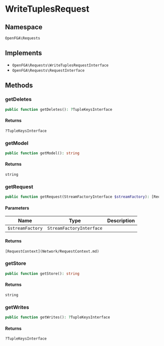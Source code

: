 # WriteTuplesRequest


## Namespace
`OpenFGA\Requests`

## Implements
* `OpenFGA\Requests\WriteTuplesRequestInterface`
* `OpenFGA\Requests\RequestInterface`

## Methods
### getDeletes

```php
public function getDeletes(): ?TupleKeysInterface
```



#### Returns
`?TupleKeysInterface` 

### getModel

```php
public function getModel(): string
```



#### Returns
`string` 

### getRequest

```php
public function getRequest(StreamFactoryInterface $streamFactory): [RequestContext](Network/RequestContext.md)
```


#### Parameters
| Name | Type | Description |
|------|------|-------------|
| `$streamFactory` | `StreamFactoryInterface` |  |

#### Returns
`[RequestContext](Network/RequestContext.md)` 

### getStore

```php
public function getStore(): string
```



#### Returns
`string` 

### getWrites

```php
public function getWrites(): ?TupleKeysInterface
```



#### Returns
`?TupleKeysInterface` 

